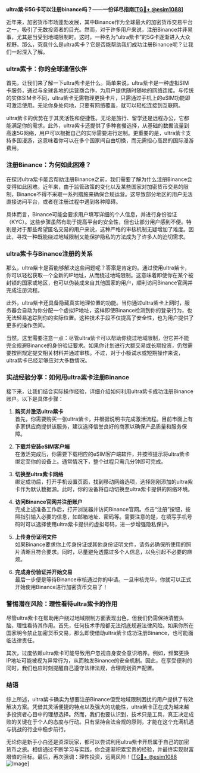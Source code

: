 **ultra紫卡5G卡可以注册binance吗？——一份详尽指南[[TG💪+ @esim1088](https://t.me/s/esim1088)]**

近年来，加密货币市场蓬勃发展，其中Binance作为全球最大的加密货币交易平台之一，吸引了无数投资者的目光。然而，对于许多用户来说，注册Binance并非易事，尤其是当受到地域限制时。这时，一种名为“ultra紫卡”的5G卡逐渐进入大众视野。那么，究竟什么是ultra紫卡？它是否能帮助我们成功注册Binance呢？让我们一起深入了解。

### ultra紫卡：你的全球通信伙伴

首先，让我们来了解一下ultra紫卡是什么。简单来说，ultra紫卡是一种虚拟SIM卡服务，通过与全球各地的运营商合作，为用户提供随时随地的网络连接。与传统的实体SIM卡不同，ultra紫卡无需物理更换卡片，只需通过手机上的eSIM功能即可激活使用。无论你身处何地，只要有网络覆盖，就可以轻松连接到互联网。

ultra紫卡的优势在于其灵活性和便捷性。无论是旅行、留学还是远程办公，它都能满足你的需求。此外，ultra紫卡还提供了多种套餐选择，从基础的数据流量到高速5G网络，用户可以根据自己的实际需要进行定制。更重要的是，ultra紫卡支持多国漫游，这意味着你可以在多个国家间自由切换，而无需担心高昂的国际漫游费用。

### 注册Binance：为何如此困难？

在探讨ultra紫卡能否帮助注册Binance之前，我们需要了解为什么注册Binance会变得如此困难。近年来，由于监管政策的变化以及某些国家对加密货币交易的限制，Binance不得不采取一系列措施来确保合规运营。这导致部分地区的用户无法直接访问平台，或者在注册过程中遇到各种障碍。

具体而言，Binance可能会要求用户填写详细的个人信息，并进行身份验证（KYC）。这些步骤虽然有助于提高平台的安全性，但也让部分用户感到不便。特别是对于那些希望匿名交易的用户来说，这种严格的审核机制无疑增加了难度。因此，寻找一种既能绕过地域限制又能保护隐私的方法成为了许多人的迫切需求。

### ultra紫卡与Binance注册的关系

那么，ultra紫卡是否能够解决这些问题呢？答案是肯定的。通过使用ultra紫卡，你可以轻松获取一个全新的IP地址，从而绕过地域限制。这意味着即使你在某个被封锁的国家或地区，也可以伪装成来自其他国家的用户，顺利访问Binance官网并完成注册流程。

此外，ultra紫卡还具备隐藏真实地理位置的功能。当你通过ultra紫卡上网时，服务器会自动为你分配一个虚拟IP地址，这样即使Binance检测到你的登录行为，也无法轻易追踪到你的实际位置。这种技术手段不仅提高了安全性，也为用户提供了更多的操作空间。

当然，这里需要注意一点：尽管ultra紫卡可以帮助你绕过地域限制，但它并不能完全规避Binance的身份验证要求。如果你计划进行大额交易或长期投资，仍然需要按照规定提交相关材料并通过审核。不过，对于小额试水或短期操作来说，ultra紫卡已经足够应对大多数情况。

### 实战经验分享：如何用ultra紫卡注册Binance

接下来，让我们结合实际操作经验，详细介绍如何利用ultra紫卡成功注册Binance账户。以下是具体步骤：

1. **购买并激活ultra紫卡**  
   首先，你需要购买一张ultra紫卡，并根据说明书完成激活流程。目前市面上有多家供应商提供该服务，建议选择信誉良好的商家以确保产品质量和服务保障。

2. **下载并安装eSIM客户端**  
   在激活完成后，你需要下载相应的eSIM客户端软件，并按照提示将ultra紫卡绑定至你的设备上。通常情况下，整个过程只需几分钟即可完成。

3. **切换至ultra紫卡网络**  
   绑定成功后，打开手机设置页面，找到移动网络选项，选择刚刚添加的ultra紫卡作为默认数据源。此时，你的设备将自动切换至ultra紫卡提供的网络环境。

4. **访问Binance官网并注册账户**  
   完成上述准备工作后，打开浏览器并访问Binance官网。点击“注册”按钮，按照指引输入必要的信息，如邮箱地址、密码等。需要注意的是，在填写手机号码时可以选择使用ultra紫卡提供的虚拟号码，进一步增强隐私保护。

5. **上传身份证明文件**  
   如果Binance要求你上传身份证或其他身份证明文件，请务必确保所使用的照片清晰且符合要求。同时，尽量避免透露过多个人信息，以免引起不必要的麻烦。

6. **完成身份验证并开始交易**  
   最后一步便是等待Binance审核通过你的申请。一旦审核完毕，你就可以正式开始使用Binance进行加密货币交易了！

### 警惕潜在风险：理性看待ultra紫卡的作用

尽管ultra紫卡在帮助用户绕过地域限制方面表现出色，但我们仍需保持清醒头脑，理性看待其作用。首先，任何技术手段都无法彻底规避法律风险。如果你所在国家明令禁止加密货币交易，那么即使借助ultra紫卡成功注册Binance，也可能面临法律责任。

其次，过度依赖ultra紫卡可能导致用户忽视自身安全意识培养。例如，频繁更换IP地址可能被视为异常行为，从而触发Binance的安全机制。因此，在享受便利的同时，我们也应时刻提醒自己遵守法律法规，合理规划资产配置。

### 结语

综上所述，ultra紫卡确实为想要注册Binance但受地域限制困扰的用户提供了有效解决方案。凭借其灵活便捷的特点以及强大的功能性，ultra紫卡正在成为越来越多投资者心目中的理想选择。然而，我们也要认识到，技术只是工具，真正决定成败的关键在于个人的态度与行动。只有坚持合法合规的原则，才能在这个充满机遇与挑战的行业中稳步前行。

无论你是新手小白还是资深玩家，都可以尝试利用ultra紫卡开启属于自己的加密货币之旅。相信通过不断学习与实践，你会逐渐积累宝贵的经验，并最终实现财富增值的目标。最后，再次强调：理性投资，远离风险！[[TG💪+ @esim1088](https://t.me/s/esim1088) ![Image](https://i.postimg.cc/4NQfJmqS/Snipaste-2025-05-13-00-14-12.png)]